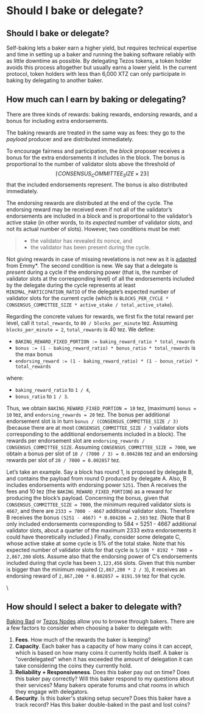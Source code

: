 # Should I bake or delegate?

## Should I bake or delegate? <a href="#bakeordelegate" id="bakeordelegate"></a>

Self-baking lets a baker earn a higher yield, but requires technical expertise and time in setting up a baker and running the baking software reliably with as little downtime as possible. By delegating Tezos tokens, a token holder avoids this process altogether but usually earns a lower yield. In the current protocol, token holders with less than 6,000 XTZ can only participate in baking by delegating to another baker.

## How much can I earn by baking or delegating? <a href="#earn" id="earn"></a>

There are three kinds of rewards: baking rewards, endorsing rewards, and a bonus for including extra endorsements.

The baking rewards are treated in the same way as fees: they go to the _payload_ producer and are distributed immediately.

To encourage fairness and participation, the _block_ proposer receives a bonus for the extra endorsements it includes in the block. The bonus is proportional to the number of validator slots above the threshold of $$⌈CONSENSUS_COMMITTEE_SIZE×23⌉$$ that the included endorsements represent. The bonus is also distributed immediately.

The endorsing rewards are distributed at the end of the cycle. The endorsing reward may be received even if not all of the validator’s endorsements are included in a block and is proportional to the validator’s active stake (in other words, to its _expected_ number of validator slots, and not its actual number of slots). However, two conditions must be met:

> * the validator has revealed its nonce, and
> * the validator has been present during the cycle.

Not giving rewards in case of missing revelations is not new as it is [adapted](https://tezos.gitlab.io/jakarta/proof\_of\_stake.html#random-seed-jakarta) from Emmy\*. The second condition is new. We say that a delegate is _present_ during a cycle if the endorsing power (that is, the number of validator slots at the corresponding level) of all the endorsements included by the delegate during the cycle represents at least `MINIMAL_PARTICIPATION_RATIO` of the delegate’s expected number of validator slots for the current cycle (which is `BLOCKS_PER_CYCLE * CONSENSUS_COMMITTEE_SIZE * active_stake / total_active_stake`).

Regarding the concrete values for rewards, we first fix the total reward per level, call it `total_rewards`, to `80 / blocks_per_minute` tez. Assuming `blocks_per_minute = 2`, `total_rewards` is 40 tez. We define:

* `BAKING_REWARD_FIXED_PORTION := baking_reward_ratio * total_rewards`
* `bonus := (1 - baking_reward_ratio) * bonus_ratio * total_rewards` is the max bonus
* `endorsing_reward := (1 - baking_reward_ratio) * (1 - bonus_ratio) * total_rewards`

where:

* `baking_reward_ratio` to `1 / 4`,
* `bonus_ratio` to `1 / 3`.

Thus, we obtain `BAKING_REWARD_FIXED_PORTION = 10` tez, (maximum) `bonus = 10` tez, and `endorsing_rewards = 20` tez. The bonus per additional endorsement slot is in turn `bonus / (CONSENSUS_COMMITTEE_SIZE / 3)` (because there are at most `CONSENSUS_COMMITTEE_SIZE / 3` validator slots corresponding to the additional endorsements included in a block). The rewards per endorsement slot are `endorsing_rewards / CONSENSUS_COMMITTEE_SIZE`. Assuming `CONSENSUS_COMMITTEE_SIZE = 7000`, we obtain a bonus per slot of `10 / (7000 / 3) = 0.004286` tez and an endorsing rewards per slot of `20 / 7000 = 0.002857` tez.

Let’s take an example. Say a block has round 1, is proposed by delegate B, and contains the payload from round 0 produced by delegate A. Also, B includes endorsements with endorsing power `5251`. Then A receives the fees and 10 tez (the `BAKING_REWARD_FIXED_PORTION`) as a reward for producing the block’s payload. Concerning the bonus, given that `CONSENSUS_COMMITTEE_SIZE = 7000`, the minimum required validator slots is `4667`, and there are `2333 = 7000 - 4667` additional validator slots. Therefore B receives the bonus `(5251 - 4667) * 0.004286 = 2.503` tez. (Note that B only included endorsements corresponding to 584 = 5251 - 4667 additional validator slots, about a quarter of the maximum 2333 extra endorsements it could have theoretically included.) Finally, consider some delegate C, whose active stake at some cycle is 5% of the total stake. Note that his expected number of validator slots for that cycle is `5/100 * 8192 * 7000 = 2,867,200` slots. Assume also that the endorsing power of C’s endorsements included during that cycle has been `3,123,456` slots. Given that this number is bigger than the minimum required (`2,867,200 * 2 / 3`), it receives an endorsing reward of `2,867,200 * 0.002857 = 8191.59` tez for that cycle.

\


## How should I select a baker to delegate with? <a href="#bakerselection" id="bakerselection"></a>

[Baking Bad](https://baking-bad.org/docs/where-to-stake-tezos) or [Tezos Nodes](https://tezos-nodes.com/) allow you to browse through bakers. There are a few factors to consider when choosing a baker to delegate with:

1. **Fees**. How much of the rewards the baker is keeping?&#x20;
2. **Capacity**. Each baker has a capacity of how many coins it can accept, which is based on how many coins it currently holds itself. A baker is "overdelegated" when it has exceeded the amount of delegation it can take considering the coins they currently hold.   &#x20;
3. **Reliability + Responsiveness**. Does this baker pay out on time? Does this baker pay correctly? Will this baker respond to my questions about their services? Many bakers operate forums and chat rooms in which they engage with delegators.
4. **Security**. Is this baker's staking setup secure? Does this baker have a track record? Has this baker double-baked in the past and lost coins?
